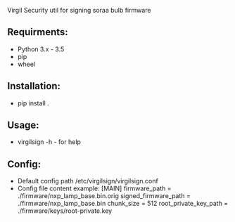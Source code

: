 Virgil Security util for signing soraa bulb firmware

## Requirments:
* Python 3.x - 3.5
* pip
* wheel

## Installation:
* pip install .

## Usage:
* virgilsign -h - for help

## Config:
* Default config path /etc/virgilsign/virgilsign.conf
* Config file content example:
[MAIN]
firmware_path = ./firmware/nxp_lamp_base.bin.orig
signed_firmware_path = ./firmware/nxp_lamp_base.bin
chunk_size = 512
root_private_key_path = ./firmware/keys/root-private.key
